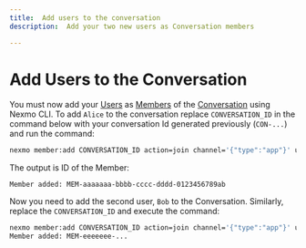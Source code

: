 ```yaml
---
title:  Add users to the conversation
description:  Add your two new users as Conversation members

---
```


Add Users to the Conversation
=============================

You must now add your [Users](/conversation/concepts/user) as [Members](/conversation/concepts/member) of the [Conversation](/conversation/concepts/conversation) using Nexmo CLI.
To add `Alice` to the conversation replace `CONVERSATION_ID` in the command below with your conversation Id generated previously (`CON-...`) and run the command:

```sh
nexmo member:add CONVERSATION_ID action=join channel='{"type":"app"}' user_name=Alice
```

The output is ID of the Member:

    Member added: MEM-aaaaaaa-bbbb-cccc-dddd-0123456789ab

Now you need to add the second user, `Bob` to the Conversation. Similarly, replace the `CONVERSATION_ID` and execute the command:

```sh
nexmo member:add CONVERSATION_ID action=join channel='{"type":"app"}' user_name=Bob
Member added: MEM-eeeeeee-...
```

